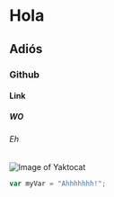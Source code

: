 # Hola
## Adiós
### Github
#### Link
##### WO
###### Eh
![Image of Yaktocat](https://octodex.github.com/images/yaktocat.png)

``` javascript
var myVar = "Ahhhhhhh!";
```
